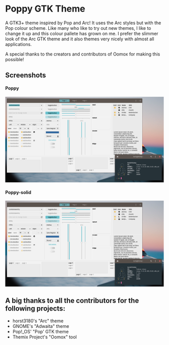 # Poppy GTK Theme
A GTK3+ theme inspired by Pop and Arc! It uses the Arc styles but with the Pop colour scheme. Like many who like to try out new themes, I like to change it up and this colour pallete has grown on me. I prefer the slimmer look of the Arc GTK theme and it also themes very nicely with almost all applications. 

A special thanks to the creators and contributors of Oomox for making this possible!

## Screenshots
#### Poppy
![](https://raw.githubusercontent.com/berkiyo/poppy/main/screenshots/poppy.png)

#### Poppy-solid
![](https://raw.githubusercontent.com/berkiyo/poppy/main/screenshots/poppy-solid.png)

## A big thanks to all the contributors for the following projects:
* horst3180's "Arc" theme
* GNOME's "Adwaita" theme
* Pop!_OS' "Pop' GTK theme
* Themix Project's "Oomox" tool